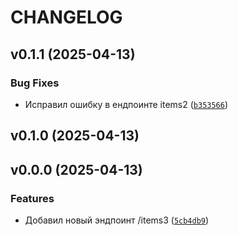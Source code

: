 # CHANGELOG


## v0.1.1 (2025-04-13)

### Bug Fixes

- Исправил ошибку в ендпоинте items2
  ([`b353566`](https://github.com/pahan174/test_ci/commit/b3535667910d4f3e1f073c32f642cec3b6c1c536))


## v0.1.0 (2025-04-13)


## v0.0.0 (2025-04-13)

### Features

- Добавил новый эндпоинт /items3
  ([`5cb4db9`](https://github.com/pahan174/test_ci/commit/5cb4db9288da34d3c7dd435dfcf5032f3753dc6f))
